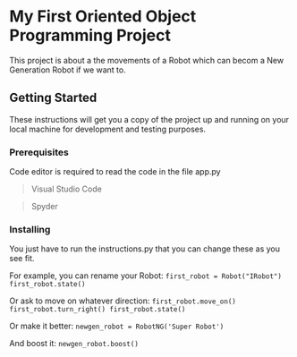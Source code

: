 # My First Oriented Object Programming Project

This project is about a the movements of a Robot which can becom a New Generation Robot if we want to. 

## Getting Started

These instructions will get you a copy of the project up and running on your local machine for development and testing purposes.

### Prerequisites

Code editor is required to read the code in the file app.py
> Visual Studio Code

> Spyder 

### Installing

You just have to run the instructions.py that you can change these as you see fit.

For example, you can rename your Robot:
`first_robot = Robot("IRobot")
first_robot.state()`

Or ask to move on whatever direction:
`first_robot.move_on()
first_robot.turn_right()
first_robot.state()`

Or make it better:
`newgen_robot = RobotNG('Super Robot')`

And boost it:
`newgen_robot.boost()`

